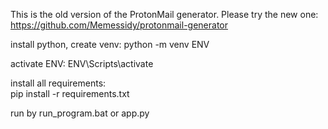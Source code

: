 
This is the old version of the ProtonMail generator. Please try the new one: https://github.com/Memessidy/protonmail-generator

install python, create venv:
python -m venv ENV

activate ENV:
ENV\Scripts\activate

install all requirements:  
pip install -r requirements.txt

run by run_program.bat or app.py
